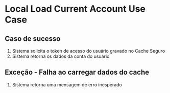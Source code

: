 # Local Load Current Account Use Case

## Caso de sucesso
1. Sistema solicita o token de acesso do usuário gravado no Cache Seguro
2. Sistema retorna os dados da conta do usuário

## Exceção - Falha ao carregar dados do cache
1. Sistema retorna uma mensagem de erro inesperado
